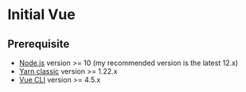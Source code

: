 # Initial Vue

## Prerequisite

- [Node.js](https://nodejs.org/en/) version >= 10 (my recommended version is the latest 12.x)
- [Yarn classic](https://classic.yarnpkg.com/lang/en/) version >= 1.22.x
- [Vue CLI](https://cli.vuejs.org/guide/installation.html) version >= 4.5.x
